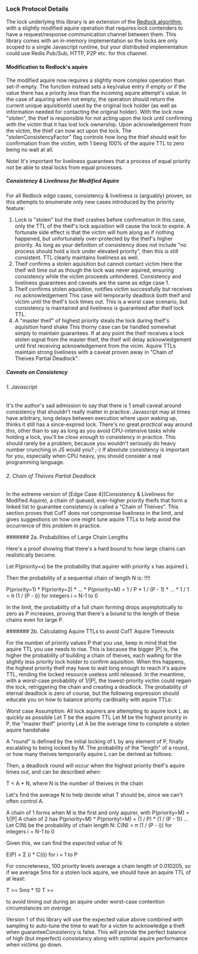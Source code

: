 ### Lock Protocol Details

The lock underlying this library is an extension of the [Redlock algorithm](https://redis.io/topics/distlock), with a slightly modified aquire operation that requires lock
contenders to have a request/response communication channel between them.  This library comes with an in-memory implementation so the locks are only scoped to
a single Javascript runtime, but your distributed implementation could use Redis Pub/Sub, HTTP, P2P etc. for this channel.

#### Modification to Redlock's aquire

The modified aquire now requires a slightly more complex operation than set-if-empty.  The function instead sets a key/value entry if empty
_or_ if the value there has a priority less than the incoming aquire attempt's value.  In the case of aquiring when not empty, the operation
should return the current unique aquisitionId used by the original lock holder (as well as information needed for contacting the original holder).
With the lock now "stolen", the thief is responsible for not acting upon the lock until confirming with the victim that it has lost
lock ownership.  Upon acknowledgement from the victim, the thief can now act upon the lock.  The "stolenConsistencyFactor" flag
controls how long the thief should wait for confirmation from the victim, with 1 being 100% of the aquire TTL to zero being no wait at all.

Note! It's important for liveliness guarantees that a process of equal priority _not_ be able to steal locks from equal processes.

##### Consistency & Liveliness for Modified Aquire

For all Redlock edge cases, consistency & liveliness is (arguably) proven, so this attempts to enumerate only new cases introduced by the priority feature:

1. Lock is "stolen" but the theif crashes before confirmation
   In this case, only the TTL of the theif's lock aquisition will cause the lock to expire.  A fortunate side effect is that the victim
   will hum along as if nothing happened, but unfortunately over-protected by the theif's higher priority.  As long as your definition
   of consistency does not include "no process should hold a lock under elevated priority", then this is still consistent.  TTL clearly
   maintains liveliness as well.
2. Theif confirms a stolen aquisition but cannot contact victim
   Here the theif will time out as though the lock was never aquired, ensuring consistency while the victim proceeds unhindered.  Consistency
   and liveliness guarantees and caveats are the same as edge case 1.
3. Theif confirms stolen aquisition, notifies victim successfully but receives no acknowledgement
   This case will temporarily deadlock both theif and victim until the theif's lock times out.  This is a worst case scenario,
   but consistency is maintained and liveliness is guaranteed after theif lock TTL.
4. A "master theif" of highest priority steals the lock during theif's aquisition hand shake
   This thorny case can be handled somewhat simply to maintain guarantees.  If at any point the theif receives
   a lock stolen signal from the master theif, the theif will delay acknowledgement until first receiving acknowledgement from
   the vicim.  Aquire TTLs maintain strong liveliness with a caveat proven away in "Chain of Theives Partial Deadlock".

##### Caveats on Consistency

###### 1. Javascript
It's the author's sad admission to say that there is 1 small caveat around consistency that shouldn't really matter in practice.  Javascript
may at times have arbitrary, long delays between execution where upon waking up, thinks it still has a since-expired lock.  There's no
great _practical_ way around this, other than to say as long as you avoid CPU-intensive tasks while holding a lock, you'll be _close enough_
to consistency in practice.  This should rarely be a problem, because you wouldn't seriously do heavy number crunching in JS would you? ;-)
If absolute consistency is important for you, especially when CPU heavy, you should consider a real programming language.

###### 2. Chain of Theives Partial Deadlock

In the extreme version of [Edge Case 4](Consistency & Liveliness for Modified Aquire), a chain of queued, ever-higher priority theifs 
that form a linked list to guarantee consistency is called a "Chain of Theives".
This section proves that CofT does not compromise liveliness in the limit, and gives suggestions on how one might tune aquire TTLs
to help avoid the occurrence of this problem in practice.

####### 2a. Probabilities of Large Chain Lengths

Here's a proof showing that there's a hard bound to how large chains can realistically become.

Let P(priority=x) be the probability that aquirer with priority x has aquired L

Then the probability of a sequential chain of length N is:
!!!!

P(priority=1) * P(priority=2) * ... * P(priority=M) =
1 / P * 1 / (P - 1) * ... * 1 / 1 =
π (1 / (P - i)) for integers i = N-1 to 0

In the limit, the probability of a full chain forming drops asymptotically to zero as P increases, proving
that there's a bound to the length of these chains even for large P.

####### 2b. Calculating Aquire TTLs to avoid CofT Aquire Timeouts

For the number of priority values P that you use, keep in mind that the aquire TTL you use needs to rise.  This is because the bigger
|P| is, the higher the probability of building a chain of theives, each waiting for the slightly less priority lock holder to confirm
aquisition.  When this happens, the highest priority theif may have to wait long enough to reach it's aquire TTL, rending the locked resource
useless until released.  In the meantime, with a worst-case probability of 1/|P|, the lowest-priority victim could regain the lock, retriggering
the chain and creating a deadlock.  The probability of eternal deadlock is zero of course, but the following expression should educate you
on how to balance priority cardinality with aquire TTLs:

Worst case Assumption: All lock aquirers are attempting to aquire lock L as quickly as possible
Let T be the aquire TTL
Let M be the highest priority in P, the "master theif" priority
Let A be the average time to complete a stolen aquire handshake

A "round" is defined by the initial locking of L by any element of P, finally escalating to being locked by M.
The probability of the "length" of a round, or how many theives temporarily aquire L can be derived as follows:

Then, a deadlock round will occur when the highest priority theif's aquire times out, and can be described when:

T < A * N, where N is the number of theives in the chain

Let's find the average N to help decide what T should be, since we can't often control A.

A chain of 1 forms when M is the first and only aquirer, with P(priority=M) = 1/|P|
A chain of 2 has P(priority=M) * P(priority!=M) = (1 / P) * (1 / (P - 1))
...
Let C(N) be the probability of chain length N: C(N) = π (1 / (P - i)) for integers i = N-1 to 0

Given this, we can find the _expected value_ of N:

E(P) = Σ (i * C(i)) for i = 1 to P

For concreteness, 100 priority levels average a chain length of 0.010205, so if we average 5ms
for a stolen lock aquire, we should have an aquire TTL of at least:

T >= 5ms * 10
T >= 

to avoid timing out during an aquire under worst-case contention circumstances _on average_.

Version 1 of this library will use the expected value above combined with sampling to auto-tune the time to wait for a victim
to acknowledge a theft when guaranteeConsistency is false.  This will provide the perfect balance of high (but imperfect) consistancy along with
optimal aquire performance when victims go down.
